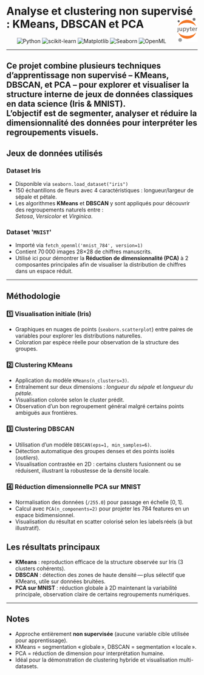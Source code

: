 # Analyse et clustering non supervisé : KMeans, DBSCAN et PCA<a href="../../"><img align="right" src="https://github.com/MiKL5/Python/blob/master/assets/logo/Jupyter.svg" alt="Jupyter" height="64px"></a>
<div align="center">

![Python](https://img.shields.io/badge/python-3.13-blue?style=flat&logo=python&logoColor=ffd43b) 
![scikit-learn](https://img.shields.io/badge/scikit--learn-Clustering%20%26%20PCA-F7931E?style=flat&logo=scikit-learn&logoColor=white) 
![Matplotlib](https://img.shields.io/badge/matplotlib-Visualization-11557C?style=flat&logo=matplotlib&logoColor=white) 
![Seaborn](https://img.shields.io/badge/seaborn-Statistical_Plots-556F9F?style=flat&logo=python&logoColor=white) 
![OpenML](https://img.shields.io/badge/OpenML-Dataset_Integration-000000?style=flat)

</div><hr>

Ce projet combine plusieurs techniques d’**apprentissage non supervisé** – **KMeans**, **DBSCAN**, et **PCA** – pour explorer et visualiser la structure interne de jeux de données classiques en data science (Iris & MNIST).  
L’objectif est de segmenter, analyser et réduire la dimensionnalité des données pour interpréter les regroupements visuels.
---
## Jeux de données utilisés
### Dataset **Iris**
* Disponible via `seaborn.load_dataset("iris")`  
* 150 échantillons de fleurs avec 4 caractéristiques : longueur/largeur de sépale et pétale.  
* Les algorithmes **KMeans** et **DBSCAN** y sont appliqués pour découvrir des regroupements naturels entre :  
  *Setosa*, *Versicolor* et *Virginica*.
### **Dataset '`MNIST`'**
* Importé via `fetch_openml('mnist_784', version=1)`  
* Contient 70 000 images 28×28 de chiffres manuscrits.  
* Utilisé ici pour démontrer la **Réduction de dimensionnalité (PCA)** à 2 composantes principales afin de visualiser la distribution de chiffres dans un espace réduit.
---
## Méthodologie
### **1️⃣ Visualisation initiale (Iris)**
* Graphiques en nuages de points (`seaborn.scatterplot`) entre paires de variables pour explorer les distributions naturelles.
* Coloration par espèce réelle pour observation de la structure des groupes.
### **2️⃣ Clustering KMeans**
* Application du modèle `KMeans(n_clusters=3)`.
* Entraînement sur deux dimensions : *longueur du sépale* et *longueur du pétale*.
* Visualisation colorée selon le cluster prédit.
* Observation d’un bon regroupement général malgré certains points ambiguës aux frontières.
### **3️⃣ Clustering DBSCAN**
* Utilisation d’un modèle `DBSCAN(eps=1, min_samples=6)`.
* Détection automatique des groupes denses et des points isolés (*outliers*).
* Visualisation contrastée en 2D : certains clusters fusionnent ou se réduisent, illustrant la robustesse de la densité locale.
### **4️⃣ Réduction dimensionnelle PCA sur MNIST**
* Normalisation des données (`/255.0`) pour passage en échelle [0, 1].  
* Calcul avec `PCA(n_components=2)` pour projeter les 784 features en un espace bidimensionnel.
* Visualisation du résultat en scatter colorisé selon les labels réels (à but illustratif).
## **Les résultats principaux**
* **KMeans** : reproduction efficace de la structure observée sur Iris (3 clusters cohérents).  
* **DBSCAN** : détection des zones de haute densité — plus sélectif que KMeans, utile sur données bruitées.  
* **PCA sur MNIST** : réduction globale à 2D maintenant la variabilité principale, observation claire de certains regroupements numériques.
___
## **Notes**
* Approche entièrement **non supervisée** (aucune variable cible utilisée pour apprentissage).  
* KMeans = segmentation « globale », DBSCAN = segmentation « locale ».  
* PCA = réduction de dimension pour interprétation humaine.  
* Idéal pour la démonstration de clustering hybride et visualisation multi-datasets.